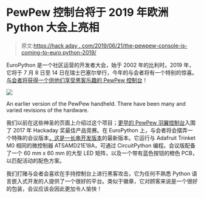 # PewPew 控制台将于 2019 年欧洲 Python 大会上亮相

> 原文:[https://hack aday . com/2019/06/21/the-pewpew-console-is-coming-to-euro python-2019/](https://hackaday.com/2019/06/21/the-pewpew-console-is-coming-to-europython-2019/)

EuroPython 是一个社区运营的开发者大会，始于 2002 年的比利时。2019 年，它将于 7 月 8 日至 14 日在瑞士巴塞尔举行，今年的与会者将有一个特别的惊喜。[与会者将获得一个供他们享受黑客乐趣的 PewPew 控制台](https://blog.europython.eu/post/185584014022/europython-2019-warning-spoiler-alert)！

![](../Images/311b2582df4040a99eca02b95e52c57a.png)

An earlier version of the PewPew handheld. There have been many and varied revisions of the hardware.

我们以前在这些神圣的页面上介绍过这个项目；[更早的 PewPew 羽翼控制台](https://hackaday.com/2017/08/06/hackaday-prize-best-product-finalist-pewpew/)入围了 2017 年 Hackaday 奖最佳产品竞赛。在 EuroPython 上，与会者将会摆弄一个特殊的会议版本[，这是一长串开发版本](https://hackaday.io/project/159733-pewpew-standalone)的最新版本。它运行与 Adafruit Trinket M0 相同的微控制器 ATSAMD21E18A，可通过 CircuitPython 编程。会议版配备了一个 60 mm x 60 mm 的大型 LED 矩阵，以及一个带有蓝色按钮的橙色 PCB，以匹配活动的配色方案。

我们打赌与会者会喜欢在手持控制台上进行黑客攻击，它为任何不熟悉 Python 语言嵌入式开发的人提供了一个很好的平台。类似于徽章，它对顾客来说是一个很好的包装，会议应该会因此更加令人愉快！